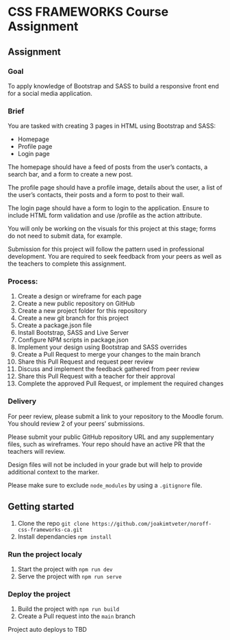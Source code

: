 # CSS FRAMEWORKS Course Assignment

## Assignment

### Goal

To apply knowledge of Bootstrap and SASS to build a responsive front end for a social media application.

### Brief

You are tasked with creating 3 pages in HTML using Bootstrap and SASS:

-   Homepage
-   Profile page
-   Login page

The homepage should have a feed of posts from the user’s contacts, a search bar, and a form to create a new post.

The profile page should have a profile image, details about the user, a list of the user’s contacts, their posts and a form to post to their wall.

The login page should have a form to login to the application. Ensure to include HTML form validation and use /profile as the action attribute.

You will only be working on the visuals for this project at this stage; forms do not need to submit data, for example.

Submission for this project will follow the pattern used in professional development. You are required to seek feedback from your peers as well as the teachers to complete this assignment.

### Process:

1. Create a design or wireframe for each page
1. Create a new public repository on GitHub
1. Create a new project folder for this repository
1. Create a new git branch for this project
1. Create a package.json file
1. Install Bootstrap, SASS and Live Server
1. Configure NPM scripts in package.json
1. Implement your design using Bootstrap and SASS overrides
1. Create a Pull Request to merge your changes to the main branch
1. Share this Pull Request and request peer review
1. Discuss and implement the feedback gathered from peer review
1. Share this Pull Request with a teacher for their approval
1. Complete the approved Pull Request, or implement the required changes

### Delivery

For peer review, please submit a link to your repository to the Moodle forum. You should review 2 of your peers’ submissions.

Please submit your public GitHub repository URL and any supplementary files, such as wireframes. Your repo should have an active PR that the teachers will review.

Design files will not be included in your grade but will help to provide additional context to the marker.

Please make sure to exclude `node_modules` by using a `.gitignore` file.

## Getting started

1. Clone the repo `git clone https://github.com/joakimtveter/noroff-css-frameworks-ca.git`
2. Install dependancies `npm install`

### Run the project localy

1. Start the project with `npm run dev`
2. Serve the project with `npm run serve`

### Deploy the project

1. Build the project with `npm run build`
2. Create a Pull request into the `main` branch

Project auto deploys to TBD
